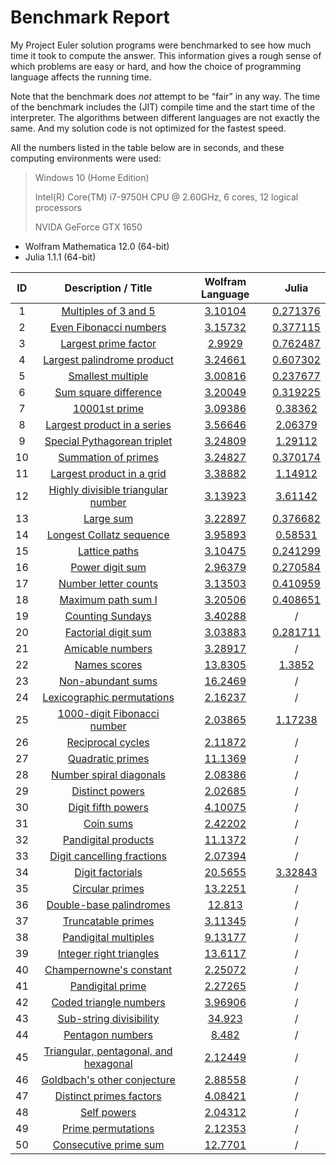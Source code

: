 # Benchmark Report

My Project Euler solution programs were bench­marked to see how much time it took to compute the answer.
This information gives a rough sense of which problems are easy or hard, and how the choice of program­ming language affects the running time.

Note that the benchmark does *not* attempt to be “fair” in any way.
The time of the benchmark includes the (JIT) compile time and the start time of the interpreter.
The algorithms between different languages are not exactly the same.
And my solution code is not optimized for the fastest speed.

All the numbers listed in the table below are in seconds, and these computing environments were used:

> Windows 10 (Home Edition)
>
> Intel(R) Core(TM) i7-9750H CPU @ 2.60GHz, 6 cores, 12 logical processors
>
> NVIDA GeForce GTX 1650

* Wolfram Mathematica 12.0 (64-bit)
* Julia 1.1.1 (64-bit)

| ID | Description / Title | Wolfram Language | Julia |
|:--:|:-------------------:|:----------------:|:-----:|
| 1 | [Multiples of 3 and 5](https://github.com/miRoox/ProjectEuler/blob/master/1.%20Multiples%20of%203%20and%205/README.md) | [3.10104](https://github.com/miRoox/ProjectEuler/blob/master/1.%20Multiples%20of%203%20and%205/1.wl) | [0.271376](https://github.com/miRoox/ProjectEuler/blob/master/1.%20Multiples%20of%203%20and%205/1.jl) |
| 2 | [Even Fibonacci numbers](https://github.com/miRoox/ProjectEuler/blob/master/2.%20Even%20Fibonacci%20numbers/README.md) | [3.15732](https://github.com/miRoox/ProjectEuler/blob/master/2.%20Even%20Fibonacci%20numbers/2.wl) | [0.377115](https://github.com/miRoox/ProjectEuler/blob/master/2.%20Even%20Fibonacci%20numbers/2.jl) |
| 3 | [Largest prime factor](https://github.com/miRoox/ProjectEuler/blob/master/3.%20Largest%20prime%20factor/README.md) | [2.9929](https://github.com/miRoox/ProjectEuler/blob/master/3.%20Largest%20prime%20factor/3.wl) | [0.762487](https://github.com/miRoox/ProjectEuler/blob/master/3.%20Largest%20prime%20factor/3.jl) |
| 4 | [Largest palindrome product](https://github.com/miRoox/ProjectEuler/blob/master/4.%20Largest%20palindrome%20product/README.md) | [3.24661](https://github.com/miRoox/ProjectEuler/blob/master/4.%20Largest%20palindrome%20product/4.wl) | [0.607302](https://github.com/miRoox/ProjectEuler/blob/master/4.%20Largest%20palindrome%20product/4.jl) |
| 5 | [Smallest multiple](https://github.com/miRoox/ProjectEuler/blob/master/5.%20Smallest%20multiple/README.md) | [3.00816](https://github.com/miRoox/ProjectEuler/blob/master/5.%20Smallest%20multiple/5.wl) | [0.237677](https://github.com/miRoox/ProjectEuler/blob/master/5.%20Smallest%20multiple/5.jl) |
| 6 | [Sum square difference](https://github.com/miRoox/ProjectEuler/blob/master/6.%20Sum%20square%20difference/README.md) | [3.20049](https://github.com/miRoox/ProjectEuler/blob/master/6.%20Sum%20square%20difference/6.wl) | [0.319225](https://github.com/miRoox/ProjectEuler/blob/master/6.%20Sum%20square%20difference/6.jl) |
| 7 | [10001st prime](https://github.com/miRoox/ProjectEuler/blob/master/7.%2010001st%20prime/README.md) | [3.09386](https://github.com/miRoox/ProjectEuler/blob/master/7.%2010001st%20prime/7.wl) | [0.38362](https://github.com/miRoox/ProjectEuler/blob/master/7.%2010001st%20prime/7.jl) |
| 8 | [Largest product in a series](https://github.com/miRoox/ProjectEuler/blob/master/8.%20Largest%20product%20in%20a%20series/README.md) | [3.56646](https://github.com/miRoox/ProjectEuler/blob/master/8.%20Largest%20product%20in%20a%20series/8.wl) | [2.06379](https://github.com/miRoox/ProjectEuler/blob/master/8.%20Largest%20product%20in%20a%20series/8.jl) |
| 9 | [Special Pythagorean triplet](https://github.com/miRoox/ProjectEuler/blob/master/9.%20Special%20Pythagorean%20triplet/README.md) | [3.24809](https://github.com/miRoox/ProjectEuler/blob/master/9.%20Special%20Pythagorean%20triplet/9.wl) | [1.29112](https://github.com/miRoox/ProjectEuler/blob/master/9.%20Special%20Pythagorean%20triplet/9.jl) |
| 10 | [Summation of primes](https://github.com/miRoox/ProjectEuler/blob/master/10.%20Summation%20of%20primes/README.md) | [3.24827](https://github.com/miRoox/ProjectEuler/blob/master/10.%20Summation%20of%20primes/10.wl) | [0.370174](https://github.com/miRoox/ProjectEuler/blob/master/10.%20Summation%20of%20primes/10.jl) |
| 11 | [Largest product in a grid](https://github.com/miRoox/ProjectEuler/blob/master/11.%20Largest%20product%20in%20a%20grid/README.md) | [3.38882](https://github.com/miRoox/ProjectEuler/blob/master/11.%20Largest%20product%20in%20a%20grid/11.wl) | [1.14912](https://github.com/miRoox/ProjectEuler/blob/master/11.%20Largest%20product%20in%20a%20grid/11.jl) |
| 12 | [Highly divisible triangular number](https://github.com/miRoox/ProjectEuler/blob/master/12.%20Highly%20divisible%20triangular%20number/README.md) | [3.13923](https://github.com/miRoox/ProjectEuler/blob/master/12.%20Highly%20divisible%20triangular%20number/12.wl) | [3.61142](https://github.com/miRoox/ProjectEuler/blob/master/12.%20Highly%20divisible%20triangular%20number/12.jl) |
| 13 | [Large sum](https://github.com/miRoox/ProjectEuler/blob/master/13.%20Large%20sum/README.md) | [3.22897](https://github.com/miRoox/ProjectEuler/blob/master/13.%20Large%20sum/13.wl) | [0.376682](https://github.com/miRoox/ProjectEuler/blob/master/13.%20Large%20sum/13.jl) |
| 14 | [Longest Collatz sequence](https://github.com/miRoox/ProjectEuler/blob/master/14.%20Longest%20Collatz%20sequence/README.md) | [3.95893](https://github.com/miRoox/ProjectEuler/blob/master/14.%20Longest%20Collatz%20sequence/14.wl) | [0.58531](https://github.com/miRoox/ProjectEuler/blob/master/14.%20Longest%20Collatz%20sequence/14.jl) |
| 15 | [Lattice paths](https://github.com/miRoox/ProjectEuler/blob/master/15.%20Lattice%20paths/README.md) | [3.10475](https://github.com/miRoox/ProjectEuler/blob/master/15.%20Lattice%20paths/15.wl) | [0.241299](https://github.com/miRoox/ProjectEuler/blob/master/15.%20Lattice%20paths/15.jl) |
| 16 | [Power digit sum](https://github.com/miRoox/ProjectEuler/blob/master/16.%20Power%20digit%20sum/README.md) | [2.96379](https://github.com/miRoox/ProjectEuler/blob/master/16.%20Power%20digit%20sum/16.wl) | [0.270584](https://github.com/miRoox/ProjectEuler/blob/master/16.%20Power%20digit%20sum/16.jl) |
| 17 | [Number letter counts](https://github.com/miRoox/ProjectEuler/blob/master/17.%20Number%20letter%20counts/README.md) | [3.13503](https://github.com/miRoox/ProjectEuler/blob/master/17.%20Number%20letter%20counts/17.wl) | [0.410959](https://github.com/miRoox/ProjectEuler/blob/master/17.%20Number%20letter%20counts/17.jl) |
| 18 | [Maximum path sum I](https://github.com/miRoox/ProjectEuler/blob/master/18.%20Maximum%20path%20sum%20I/README.md) | [3.20506](https://github.com/miRoox/ProjectEuler/blob/master/18.%20Maximum%20path%20sum%20I/18.wl) | [0.408651](https://github.com/miRoox/ProjectEuler/blob/master/18.%20Maximum%20path%20sum%20I/18.jl) |
| 19 | [Counting Sundays](https://github.com/miRoox/ProjectEuler/blob/master/19.%20Counting%20Sundays/README.md) | [3.40288](https://github.com/miRoox/ProjectEuler/blob/master/19.%20Counting%20Sundays/19.wl) | / |
| 20 | [Factorial digit sum](https://github.com/miRoox/ProjectEuler/blob/master/20.%20Factorial%20digit%20sum/README.md) | [3.03883](https://github.com/miRoox/ProjectEuler/blob/master/20.%20Factorial%20digit%20sum/20.wl) | [0.281711](https://github.com/miRoox/ProjectEuler/blob/master/20.%20Factorial%20digit%20sum/20.jl) |
| 21 | [Amicable numbers](https://github.com/miRoox/ProjectEuler/blob/master/21.%20Amicable%20numbers/README.md) | [3.28917](https://github.com/miRoox/ProjectEuler/blob/master/21.%20Amicable%20numbers/21.wl) | / |
| 22 | [Names scores](https://github.com/miRoox/ProjectEuler/blob/master/22.%20Names%20scores/README.md) | [13.8305](https://github.com/miRoox/ProjectEuler/blob/master/22.%20Names%20scores/22.wl) | [1.3852](https://github.com/miRoox/ProjectEuler/blob/master/22.%20Names%20scores/22.jl) |
| 23 | [Non-abundant sums](https://github.com/miRoox/ProjectEuler/blob/master/23.%20Non-abundant%20sums/README.md) | [16.2469](https://github.com/miRoox/ProjectEuler/blob/master/23.%20Non-abundant%20sums/23.wl) | / |
| 24 | [Lexicographic permutations](https://github.com/miRoox/ProjectEuler/blob/master/24.%20Lexicographic%20permutations/README.md) | [2.16237](https://github.com/miRoox/ProjectEuler/blob/master/24.%20Lexicographic%20permutations/24.wl) | / |
| 25 | [1000-digit Fibonacci number](https://github.com/miRoox/ProjectEuler/blob/master/25.%201000-digit%20Fibonacci%20number/README.md) | [2.03865](https://github.com/miRoox/ProjectEuler/blob/master/25.%201000-digit%20Fibonacci%20number/25.wl) | [1.17238](https://github.com/miRoox/ProjectEuler/blob/master/25.%201000-digit%20Fibonacci%20number/25.jl) |
| 26 | [Reciprocal cycles](https://github.com/miRoox/ProjectEuler/blob/master/26.%20Reciprocal%20cycles/README.md) | [2.11872](https://github.com/miRoox/ProjectEuler/blob/master/26.%20Reciprocal%20cycles/26.wl) | / |
| 27 | [Quadratic primes](https://github.com/miRoox/ProjectEuler/blob/master/27.%20Quadratic%20primes/README.md) | [11.1369](https://github.com/miRoox/ProjectEuler/blob/master/27.%20Quadratic%20primes/27.wl) | / |
| 28 | [Number spiral diagonals](https://github.com/miRoox/ProjectEuler/blob/master/28.%20Number%20spiral%20diagonals/README.md) | [2.08386](https://github.com/miRoox/ProjectEuler/blob/master/28.%20Number%20spiral%20diagonals/28.wl) | / |
| 29 | [Distinct powers](https://github.com/miRoox/ProjectEuler/blob/master/29.%20Distinct%20powers/README.md) | [2.02685](https://github.com/miRoox/ProjectEuler/blob/master/29.%20Distinct%20powers/29.wl) | / |
| 30 | [Digit fifth powers](https://github.com/miRoox/ProjectEuler/blob/master/30.%20Digit%20fifth%20powers/README.md) | [4.10075](https://github.com/miRoox/ProjectEuler/blob/master/30.%20Digit%20fifth%20powers/30.wl) | / |
| 31 | [Coin sums](https://github.com/miRoox/ProjectEuler/blob/master/31.%20Coin%20sums/README.md) | [2.42202](https://github.com/miRoox/ProjectEuler/blob/master/31.%20Coin%20sums/31.wl) | / |
| 32 | [Pandigital products](https://github.com/miRoox/ProjectEuler/blob/master/32.%20Pandigital%20products/README.md) | [11.1372](https://github.com/miRoox/ProjectEuler/blob/master/32.%20Pandigital%20products/32.wl) | / |
| 33 | [Digit cancelling fractions](https://github.com/miRoox/ProjectEuler/blob/master/33.%20Digit%20cancelling%20fractions/README.md) | [2.07394](https://github.com/miRoox/ProjectEuler/blob/master/33.%20Digit%20cancelling%20fractions/33.wl) | / |
| 34 | [Digit factorials](https://github.com/miRoox/ProjectEuler/blob/master/34.%20Digit%20factorials/README.md) | [20.5655](https://github.com/miRoox/ProjectEuler/blob/master/34.%20Digit%20factorials/34.wl) | [3.32843](https://github.com/miRoox/ProjectEuler/blob/master/34.%20Digit%20factorials/34.jl) |
| 35 | [Circular primes](https://github.com/miRoox/ProjectEuler/blob/master/35.%20Circular%20primes/README.md) | [13.2251](https://github.com/miRoox/ProjectEuler/blob/master/35.%20Circular%20primes/35.wl) | / |
| 36 | [Double-base palindromes](https://github.com/miRoox/ProjectEuler/blob/master/36.%20Double-base%20palindromes/README.md) | [12.813](https://github.com/miRoox/ProjectEuler/blob/master/36.%20Double-base%20palindromes/36.wl) | / |
| 37 | [Truncatable primes](https://github.com/miRoox/ProjectEuler/blob/master/37.%20Truncatable%20primes/README.md) | [3.11345](https://github.com/miRoox/ProjectEuler/blob/master/37.%20Truncatable%20primes/37.wl) | / |
| 38 | [Pandigital multiples](https://github.com/miRoox/ProjectEuler/blob/master/38.%20Pandigital%20multiples/README.md) | [9.13177](https://github.com/miRoox/ProjectEuler/blob/master/38.%20Pandigital%20multiples/38.wl) | / |
| 39 | [Integer right triangles](https://github.com/miRoox/ProjectEuler/blob/master/39.%20Integer%20right%20triangles/README.md) | [13.6117](https://github.com/miRoox/ProjectEuler/blob/master/39.%20Integer%20right%20triangles/39.wl) | / |
| 40 | [Champernowne's constant](https://github.com/miRoox/ProjectEuler/blob/master/40.%20Champernowne%27s%20constant/README.md) | [2.25072](https://github.com/miRoox/ProjectEuler/blob/master/40.%20Champernowne%27s%20constant/40.wl) | / |
| 41 | [Pandigital prime](https://github.com/miRoox/ProjectEuler/blob/master/41.%20Pandigital%20prime/README.md) | [2.27265](https://github.com/miRoox/ProjectEuler/blob/master/41.%20Pandigital%20prime/41.wl) | / |
| 42 | [Coded triangle numbers](https://github.com/miRoox/ProjectEuler/blob/master/42.%20Coded%20triangle%20numbers/README.md) | [3.96906](https://github.com/miRoox/ProjectEuler/blob/master/42.%20Coded%20triangle%20numbers/42.wl) | / |
| 43 | [Sub-string divisibility](https://github.com/miRoox/ProjectEuler/blob/master/43.%20Sub-string%20divisibility/README.md) | [34.923](https://github.com/miRoox/ProjectEuler/blob/master/43.%20Sub-string%20divisibility/43.wl) | / |
| 44 | [Pentagon numbers](https://github.com/miRoox/ProjectEuler/blob/master/44.%20Pentagon%20numbers/README.md) | [8.482](https://github.com/miRoox/ProjectEuler/blob/master/44.%20Pentagon%20numbers/44.wl) | / |
| 45 | [Triangular, pentagonal, and hexagonal](https://github.com/miRoox/ProjectEuler/blob/master/45.%20Triangular%2C%20pentagonal%2C%20and%20hexagonal/README.md) | [2.12449](https://github.com/miRoox/ProjectEuler/blob/master/45.%20Triangular%2C%20pentagonal%2C%20and%20hexagonal/45.wl) | / |
| 46 | [Goldbach's other conjecture](https://github.com/miRoox/ProjectEuler/blob/master/46.%20Goldbach%27s%20other%20conjecture/README.md) | [2.88558](https://github.com/miRoox/ProjectEuler/blob/master/46.%20Goldbach%27s%20other%20conjecture/46.wl) | / |
| 47 | [Distinct primes factors](https://github.com/miRoox/ProjectEuler/blob/master/47.%20Distinct%20primes%20factors/README.md) | [4.08421](https://github.com/miRoox/ProjectEuler/blob/master/47.%20Distinct%20primes%20factors/47.wl) | / |
| 48 | [Self powers](https://github.com/miRoox/ProjectEuler/blob/master/48.%20Self%20powers/README.md) | [2.04312](https://github.com/miRoox/ProjectEuler/blob/master/48.%20Self%20powers/48.wl) | / |
| 49 | [Prime permutations](https://github.com/miRoox/ProjectEuler/blob/master/49.%20Prime%20permutations/README.md) | [2.12353](https://github.com/miRoox/ProjectEuler/blob/master/49.%20Prime%20permutations/49.wl) | / |
| 50 | [Consecutive prime sum](https://github.com/miRoox/ProjectEuler/blob/master/50.%20Consecutive%20prime%20sum/README.md) | [12.7701](https://github.com/miRoox/ProjectEuler/blob/master/50.%20Consecutive%20prime%20sum/50.wl) | / |
